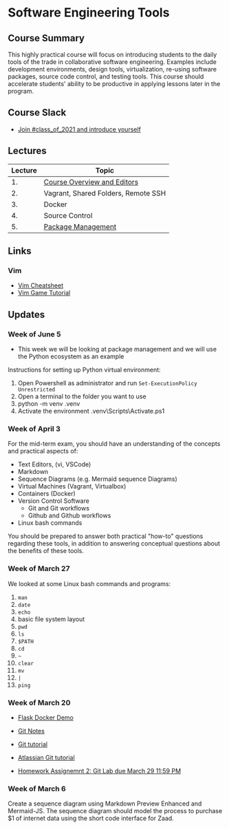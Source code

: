 # Software Engineering Tools

## Course Summary

This highly practical course will focus on introducing students to the daily tools of the trade in collaborative software engineering.  Examples include development environments, design tools, virtualization, re-using software packages, source code control, and testing tools.  This course should accelerate students' ability to be productive in applying lessons later in the program.

## Course Slack

* [Join #class_of_2021 and introduce yourself](https://join.slack.com/t/abaarsotechu/shared_invite/zt-mx9q0zzq-uaVHrxfdiRK58Jen1_FZkA)



## Lectures

| Lecture | Topic                                                                 |
|---------|-----------------------------------------------------------------------|
| 1.      | [Course Overview and Editors](lectures/lecture1/lecture1-slides.html) |
| 2.      | Vagrant, Shared Folders, Remote SSH                                   |
| 3.      | Docker                                                                |
| 4.      | Source Control                                                        |
| 5.      | [Package Management](lectures/package_management-slides.html) |


## Links

### Vim

* [Vim Cheatsheet](http://vimsheet.com/)
* [Vim Game Tutorial](https://vim-adventures.com)

## Updates

### Week of June 5

* This week we will be looking at package management and we will use the Python ecosystem as an example

Instructions for setting up Python virtual environment:

1. Open Powershell as administrator and run `Set-ExecutionPolicy Unrestricted`
2. Open a terminal to the folder you want to use 
3. python -m venv .venv
4. Activate the environment .venv\Scripts\Activate.ps1


### Week of April 3

For the mid-term exam, you should have an understanding of the concepts and practical aspects of:

* Text Editors, (vi, VSCode)
* Markdown
* Sequence Diagrams (e.g. Mermaid sequence Diagrams)
* Virtual Machines (Vagrant, Virtualbox)
* Containers (Docker)
* Version Control Software 
    * Git and Git workflows
    * Github and Github workflows
* Linux bash commands

You should be prepared to answer both practical "how-to" questions regarding these tools, in addition to answering conceptual questions about the benefits of these tools.


### Week of March 27

We looked at some Linux bash commands and programs:

1. `man`
2. `date`
3. `echo`
4. basic file system layout
5. `pwd`
6. `ls`
7. `$PATH`
8. `cd`
9. `~`
10. `clear`
11. `mv`
12. `|`
13. `ping`

### Week of March 20

* [Flask Docker Demo](https://github.com/innomadic/flask_docker_demo)
* [Git Notes](https://github.com/innomadic/git_lecture)
* [Git tutorial](https://git-scm.com/docs/gittutorial)
* [Atlassian Git tutorial](https://www.atlassian.com/git/tutorials/saving-changes)

* [Homework Assignemnt 2: Git Lab due March 29 11:59 PM](https://classroom.github.com/a/LcX6LbZR)

### Week of March 6

Create a sequence diagram using Markdown Preview Enhanced and Mermaid-JS.  The sequence diagram should model the process to purchase $1 of internet data using the short code interface for Zaad.